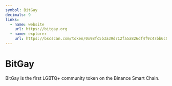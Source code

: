 ```yaml
---
symbol: BitGay
decimals: 9
links:
  - name: website
    url: https://bitgay.org
  - name: explorer
    url: https://bscscan.com/token/0x98fc5b3a39d712fa5a826df4f9c47bb6c0f6f8a9
---
```


# BitGay

BitGay is the first LGBTQ+ community token on the Binance Smart Chain.
